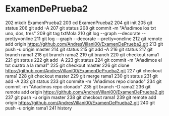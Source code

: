 # ExamenDePrueba2
202  mkdir ExamenPrueba2
  203  cd ExamenPrueba2
  204  git init
  205  git status
  206  git add -A
  207  git status
  208  git commit -m "Añadimos los txt uno, dos, tres"
  209  git tag txtMola
  210  git log --graph --decorate --pretty=online
  211  git log --graph --decorate --pretty=oneline
  212  git remote add origin https://github.com/AndresVillani00/ExamenDePrueba2.git
  213  git push -u origin master
  214  git status
  215  git add -A
  216  git status
  217  git branch rama1
  218  git branch rama2
  219  git branch
  220  git checkout rama1
  221  git status
  222  git add -A
  223  git status
  224  git commit -m "Añadimos el txt cuatro a la rama1"
  225  git checkout master
  226  git clone https://github.com/AndresVillani00/ExamenDePrueba2.git
  227  git checkout rama1
  228  git checkout master
  229  git merge rama1
  230  git status
  231  git add -A
  232  git status
  233  git commite -m "Añadimos repo clonado"
  234  git commit -m "Añadimos repo clonado"
  235  git branch -D rama2
  236  git remote add origin https://github.com/AndresVillani00/ExamenDePrueba2.git
  237  git push -u origin master
  238  git checkout rama1
  239  git remote add origin https://github.com/AndresVillani00/ExamenDePrueba2.git
  240  git push -u origin rama1
  241  history
